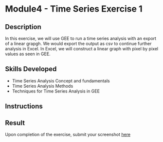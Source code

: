 # Module4 - Time Series Exercise 1

## Description
In this exercise, we will use GEE to run a time series analysis with an export of a linear grapgh. We would export the output as csv to continue further analysis in Excel. In Excel, we will construct a linear graph with pixel by pixel values as seen in GEE.

## Skills Developed
- Time Series Analysis Concept and fundamentals
- Time Series Analysis Methods
- Techniques for Time Series Analysis in GEE

## Instructions


## Result
Upon completion of the exercise, submit your screenshot [here](https://github.com/SERVIR-WA/GALUP/issues/new?assignees=Achidago&labels=Exercise+W4M1&template=w4m1-exercise1-submission.md&title=Workshop+4+exercise+1+%5Breplace+with+your+name%5D)
